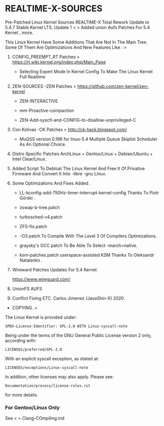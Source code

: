 # REALTIME-X-SOURCES

Pre-Patched Linux Kernel Sources REALTIME-X
Total Rework Update to 5.4.7 Stable Kernel LTS.
Update 1 < > Added union Aufs Patches For 5.4 Kernel , more.


This Linux Kernel Have Some Additions That Are Not In The Main Tree.
Some Of Them Are Optimizations And New Features Like : >

1. CONFIG_PREEMPT_RT Patches > https://rt.wiki.kernel.org/index.php/Main_Page
   
   * Selecting Expert Mode In Kernel Config To Make The Linux Kernel Full Realtime

2. ZEN-SOURCES -ZEN Patches > https://github.com/zen-kernel/zen-kernel
   
   * ZEN-INTERACTIVE
   
   * mm-Proactive-compaction
   
   * ZEN-Add-sysctl-and-CONFIG-to-disallow-unprivileged-C 
   
3. Con Kolivas -CK Patches > http://ck-hack.blogspot.com/ 
   
   * MuQSS version 0.196 for linux-5.4 Multiple Queue Skiplist Scheduler As An Optional Choice.

4. Distro Specific Patches ArchLinux + Gentoo/Linux + Debian/Ubuntu + Intel Clear/Linux.

5. Added Script To Debloat The Linux Kernel And Free It Of Privative Firmware And Convert It Into -libre -gnu Linux.

6. Some Optimizations And Fixes Added .
  
   * LL-kconfig-add-750Hz-timer-interrupt-kernel-config Thanks To Piotr Górski .
  
   * zswap-b-tree.patch
  
   * turbosched-v4.patch
  
   * ZFS-fix.patch
  
   * -O3 patch To Compile With The Level 3 Of Compilers Optimizations.
  
   * graysky's GCC patch To Be Able To Select -march=native.
  
   * ksm-patches.patch userspace-assisted KSM Thanks To  Oleksandr Natalenko .

7. Wireward Patches Updates For 5.4 Kernel. 
   
   https://www.wireguard.com/

8. UnionFS AUFS

9. Conflict Fixing ETC.
   Carlos Jimenez (JavaShin-X) 2020.

* COPYING. =

The Linux Kernel is provided under:

	SPDX-License-Identifier: GPL-2.0 WITH Linux-syscall-note

Being under the terms of the GNU General Public License version 2 only,
according with:

	LICENSES/preferred/GPL-2.0

With an explicit syscall exception, as stated at:

	LICENSES/exceptions/Linux-syscall-note

In addition, other licenses may also apply. Please see:

	Documentation/process/license-rules.rst

for more details.

### For Gentoo/Linux Only ###
See < > Clang-COmpiling.md










